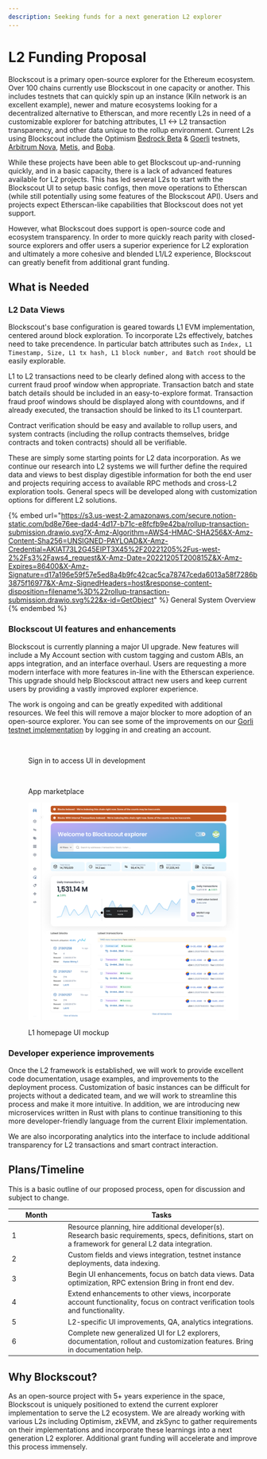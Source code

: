 ```yaml
---
description: Seeking funds for a next generation L2 explorer
---
```


# L2 Funding Proposal

Blockscout is a primary open-source explorer for the Ethereum ecosystem. Over 100 chains currently use Blockscout in one capacity or another. This includes testnets that can quickly spin up an instance (Kiln network is an excellent example), newer and mature ecosystems looking for a decentralized alternative to Etherscan, and more recently L2s in need of a customizable explorer for batching attributes, L1 <-> L2 transaction transparency, and other data unique to the rollup environment. Current L2s using Blockscout include the Optimism [Bedrock Beta](https://blockscout.com/optimism/bedrock-beta) & [Goerli](https://blockscout.com/optimism/goerli) testnets, [Arbitrum Nova](https://nova-explorer.arbitrum.io/), [Metis](https://andromeda-explorer.metis.io/), and [Boba](https://blockexplorer.bnb.boba.network/).

While these projects have been able to get Blockscout up-and-running quickly, and in a basic capacity, there is a lack of advanced features available for L2 projects. This has led several L2s to start with the Blockscout UI to setup basic configs, then move operations to Etherscan (while still potentially using some features of the Blockscout API). Users and projects expect Etherscan-like capabilities that Blockscout does not yet support.&#x20;

However, what Blockscout does support is open-source code and ecosystem transparency. In order to more quickly reach parity with closed-source explorers and offer users a superior experience for L2 exploration and ultimately a more cohesive and blended L1/L2 experience, Blockscout can greatly benefit from additional grant funding.

## What is Needed

### L2 Data Views

Blockscout's base configuration is geared towards L1 EVM implementation, centered around block exploration. To incorporate L2s effectively, batches need to take precendence. In particular batch attributes such as `Index, L1 Timestamp, Size, L1 tx hash, L1 block number, and Batch root` should be easily explorable.

L1 to L2 transactions need to be clearly defined along with access to the current fraud proof window when appropriate. Transaction batch and state batch details should be included in an easy-to-explore format. Transaction fraud proof windows should be displayed along with countdowns, and if already executed, the transaction should be linked to its L1 counterpart.

Contract verification should be easy and available to rollup users, and system contracts (including the rollup contracts themselves, bridge contracts and token contracts) should all be verifiable.&#x20;

These are simply some starting points for L2 data incorporation. As we continue our research into L2 systems we will further define the required data and views to best display digestible information for both the end user and projects requiring access to available RPC methods and cross-L2 exploration tools. General specs will be developed along with customization options for different L2 solutions.

{% embed url="https://s3.us-west-2.amazonaws.com/secure.notion-static.com/bd8e76ee-dad4-4d17-b71c-e8fcfb9e42ba/rollup-transaction-submission.drawio.svg?X-Amz-Algorithm=AWS4-HMAC-SHA256&X-Amz-Content-Sha256=UNSIGNED-PAYLOAD&X-Amz-Credential=AKIAT73L2G45EIPT3X45%2F20221205%2Fus-west-2%2Fs3%2Faws4_request&X-Amz-Date=20221205T200815Z&X-Amz-Expires=86400&X-Amz-Signature=d17a196e59f57e5ed8a4b9fc42cac5ca78747ceda6013a58f7286b3875f16977&X-Amz-SignedHeaders=host&response-content-disposition=filename%3D%22rollup-transaction-submission.drawio.svg%22&x-id=GetObject" %}
General System Overview
{% endembed %}

### Blockscout UI features and enhancements

Blockscout is currently planning a major UI upgrade. New features will include a My Account section with custom tagging and custom ABIs, an apps integration, and an interface overhaul. Users are requesting a more modern interface with more features in-line with the Etherscan experience. This upgrade should help Blockscout attract new users and keep current users by providing a vastly improved explorer experience.&#x20;

The work is ongoing and can be greatly expedited with additional resources. We feel this will remove a major blocker to more adoption of an open-source explorer. You can see some of the improvements on our [Gorli testnet implementation](https://eth-goerli.blockscout.com/) by logging in and creating an account.&#x20;

<figure><img src="../../.gitbook/assets/img-1.png" alt=""><figcaption><p>Sign in to access UI in development</p></figcaption></figure>

<figure><img src="../../.gitbook/assets/img-2.png" alt=""><figcaption><p>App marketplace</p></figcaption></figure>

<figure><img src="../../.gitbook/assets/img3 (1).png" alt=""><figcaption><p>L1 homepage UI mockup</p></figcaption></figure>

### Developer experience improvements

Once the L2 framework is established, we will work to provide excellent code documentation, usage examples, and improvements to the deployment process. Customization of basic instances can be difficult for projects without a dedicated team, and we will work to streamline this process and make it more intuitive. In addition, we are introducing new microservices written in Rust with plans to continue transitioning to this more developer-friendly language from the current Elixir implementation.

We are also incorporating analytics into the interface to include additional transparency for L2 transactions and smart contract interaction.&#x20;

## Plans/Timeline

This is a basic outline of our proposed process, open for discussion and subject to change.

<table><thead><tr><th width="99">Month</th><th>Tasks</th></tr></thead><tbody><tr><td>1</td><td>Resource planning, hire additional developer(s). Research basic requirements, specs, definitions, start on a framework for general L2 data integration. </td></tr><tr><td>2</td><td>Custom fields and views integration, testnet instance deployments, data indexing. </td></tr><tr><td>3</td><td>Begin UI enhancements, focus on batch data views. Data optimization, RPC extension Bring in front end dev.</td></tr><tr><td>4</td><td>Extend enhancements to other views, incorporate account functionality, focus on contract verification tools and functionality.</td></tr><tr><td>5</td><td>L2-specific UI improvements, QA, analytics integrations.</td></tr><tr><td>6</td><td>Complete new generalized UI for L2 explorers, documentation, rollout and customization features. Bring in documentation help.</td></tr></tbody></table>

## Why Blockscout?

As an open-source project with 5+ years experience in the space, Blockscout is uniquely positioned to extend the current explorer implementation to serve the L2 ecosystem. We are already working with various L2s including Optimism, zkEVM, and zkSync to gather requirements on their implementations and incorporate these learnings into a next generation L2 explorer. Additional grant funding will accelerate and improve this process immensely.&#x20;



